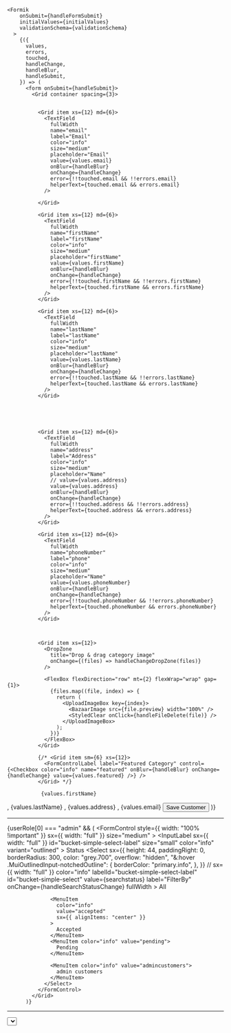     <Formik
        onSubmit={handleFormSubmit}
        initialValues={initialValues}
        validationSchema={validationSchema}
      >
        {({
          values,
          errors,
          touched,
          handleChange,
          handleBlur,
          handleSubmit,
        }) => (
          <form onSubmit={handleSubmit}>
            <Grid container spacing={3}>
          

              <Grid item xs={12} md={6}>
                <TextField
                  fullWidth
                  name="email"
                  label="Email"
                  color="info"
                  size="medium"
                  placeholder="Email"
                  value={values.email}
                  onBlur={handleBlur}
                  onChange={handleChange}
                  error={!!touched.email && !!errors.email}
                  helperText={touched.email && errors.email}
                />
               
              </Grid>

              <Grid item xs={12} md={6}>
                <TextField
                  fullWidth
                  name="firstName"
                  label="firstName"
                  color="info"
                  size="medium"
                  placeholder="firstName"
                  value={values.firstName}
                  onBlur={handleBlur}
                  onChange={handleChange}
                  error={!!touched.firstName && !!errors.firstName}
                  helperText={touched.firstName && errors.firstName}
                />
              </Grid>

              <Grid item xs={12} md={6}>
                <TextField
                  fullWidth
                  name="lastName"
                  label="lastName"
                  color="info"
                  size="medium"
                  placeholder="lastName"
                  value={values.lastName}
                  onBlur={handleBlur}
                  onChange={handleChange}
                  error={!!touched.lastName && !!errors.lastName}
                  helperText={touched.lastName && errors.lastName}
                />
              </Grid>





              <Grid item xs={12} md={6}>
                <TextField
                  fullWidth
                  name="address"
                  label="Address"
                  color="info"
                  size="medium"
                  placeholder="Name"
                  // value={values.address}
                  value={values.address}
                  onBlur={handleBlur}
                  onChange={handleChange}
                  error={!!touched.address && !!errors.address}
                  helperText={touched.address && errors.address}
                />
              </Grid>

              <Grid item xs={12} md={6}>
                <TextField
                  fullWidth
                  name="phoneNumber"
                  label="phone"
                  color="info"
                  size="medium"
                  placeholder="Name"
                  value={values.phoneNumber}
                  onBlur={handleBlur}
                  onChange={handleChange}
                  error={!!touched.phoneNumber && !!errors.phoneNumber}
                  helperText={touched.phoneNumber && errors.phoneNumber}
                />
              </Grid>

           

              <Grid item xs={12}>
                <DropZone
                  title="Drop & drag category image"
                  onChange={(files) => handleChangeDropZone(files)}
                />

                <FlexBox flexDirection="row" mt={2} flexWrap="wrap" gap={1}>
                  {files.map((file, index) => {
                    return (
                      <UploadImageBox key={index}>
                        <BazaarImage src={file.preview} width="100%" />
                        <StyledClear onClick={handleFileDelete(file)} />
                      </UploadImageBox>
                    );
                  })}
                </FlexBox>
              </Grid>

              {/* <Grid item sm={6} xs={12}>
                <FormControlLabel label="Featured Category" control={<Checkbox color="info" name="featured" onBlur={handleBlur} onChange={handleChange} value={values.featured} />} />
              </Grid> */}

               {values.firstName}
  ,   {values.lastName} ,    {values.address}   ,  {values.email}
              <Grid item xs={12}>
                <Button variant="contained" color="info" type="submit">
                  Save Customer
                </Button>
              </Grid>
            </Grid>
          </form>
        )}
      </Formik>

--------------------------



  {userRole[0] === "admin" && (
            <Grid item sx={12} lg={3}>
              <FormControl
                style={{ width: "100% !important" }}
                sx={{ width: "full" }}
                size="medium"
              >
                <InputLabel
                  sx={{ width: "full" }}
                  id="bucket-simple-select-label"
                  size="small"
                  color="info"
                  variant="outlined"
                >
                  Status
                </InputLabel>
                <Select
                  sx={{
                    height: 44,
                    paddingRight: 0,
                    borderRadius: 300,
                    color: "grey.700",
                    overflow: "hidden",
                    "&:hover .MuiOutlinedInput-notchedOutline": {
                      borderColor: "primary.info",
                    },
                  }}
                  // sx={{ width: "full" }}
                  color="info"
                  labelId="bucket-simple-select-label"
                  id="bucket-simple-select"
                  value={searchstatus}
                  label="FilterBy"
                  onChange={handleSearchStatusChange}
                  fullWidth
                >
                  <MenuItem color="info" value="">
                    All
                  </MenuItem>

                  <MenuItem
                    color="info"
                    value="accepted"
                    sx={{ alignItems: "center" }}
                  >
                    Accepted
                  </MenuItem>
                  <MenuItem color="info" value="pending">
                    Pending
                  </MenuItem>

                  <MenuItem color="info" value="admincustomers">
                    admin customers
                  </MenuItem>
                </Select>
              </FormControl>
            </Grid>
          )}


-----------------------

 <div>
              <Select
                sx={{
                  height: 44,
                  paddingRight: 0,
                  borderRadius: 300,
                  color: "grey.700",
                  overflow: "hidden",
                  "&:hover .MuiOutlinedInput-notchedOutline": {
                    borderColor: "primary.info",
                  },
                }}
                labelId="SortBy"
                id="sort-by-select"
                value={sortText}
                onChange={handleSort}
                placeholder="SortBy"
                fullWidth
                variant="outlined"
                color="info"
              >
                <MenuItem value={"firstnameAsc"} sx={{ alignItems: "center" }}>
                  sortBy FirstName Asc
                </MenuItem>

                <MenuItem value="firstnameDesc" sx={{ alignItems: "center" }}>
                  sortBy FirstName Desc
                </MenuItem>

                <MenuItem value="emailAsc">sortBy Email Asc</MenuItem>

                <MenuItem value="emailDesc">sortBy Email Desc</MenuItem>
              </Select>
            </div>
